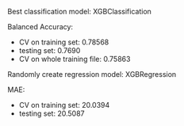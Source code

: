 Best classification model: XGBClassification

Balanced Accuracy: 
- CV on training set: 0.78568
- testing set: 0.7690
- CV on whole training file: 0.75863

Randomly create regression model: XGBRegression

MAE:
- CV on training set: 20.0394
- testing set: 20.5087
